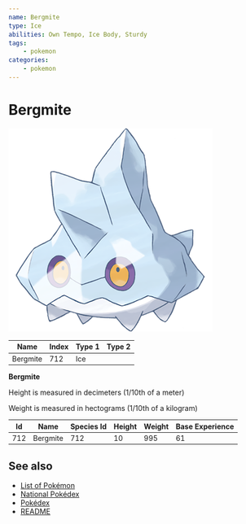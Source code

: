 ```yaml
---
name: Bergmite
type: Ice
abilities: Own Tempo, Ice Body, Sturdy
tags:
    - pokemon
categories:
    - pokemon
---
```


# Bergmite


![Bergmite](images/712.png)

| **Name** | **Index** | **Type 1** | **Type 2** |
|----|----|----|----|
| Bergmite | 712 | Ice  |  |

**Bergmite** 


Height is measured in decimeters (1/10th of a meter)

Weight is measured in hectograms (1/10th of a kilogram)

| **Id** | **Name** | **Species Id** | **Height** | **Weight** | **Base Experience** |
|--------|----------|----------------|------------|------------|---------------------|
| 712 | Bergmite | 712 | 10 | 995 | 61 |


## See also

- [List of Pokémon](../pokemon.md)
- [National Pokédex](../national_pokedex.md)
- [Pokédex](../pokedex.md)
- [README](../README.md)
